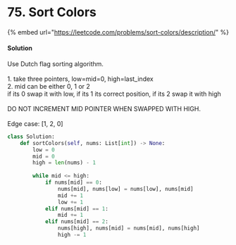 # 75. Sort Colors

####

{% embed url="https://leetcode.com/problems/sort-colors/description/" %}

#### Solution

Use Dutch flag sorting algorithm.\
\
1\. take three pointers, low=mid=0, high=last\_index\
2\. mid can be either 0, 1 or 2\
if its 0 swap it with low, if its 1 its correct position, if its 2 swap it with high\
\
DO NOT INCREMENT MID POINTER WHEN SWAPPED WITH HIGH.\
\
Edge case: \[1, 2, 0]

```python
class Solution:
    def sortColors(self, nums: List[int]) -> None:
        low = 0
        mid = 0
        high = len(nums) - 1
        
        while mid <= high:
            if nums[mid] == 0:
                nums[mid], nums[low] = nums[low], nums[mid]
                mid += 1
                low += 1
            elif nums[mid] == 1:
                mid += 1
            elif nums[mid] == 2:
                nums[high], nums[mid] = nums[mid], nums[high]
                high -= 1

```
